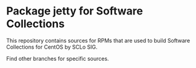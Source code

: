 # Package jetty for Software Collections

This repository contains sources for RPMs that are used
to build Software Collections for CentOS by SCLo SIG.

Find other branches for specific sources.

